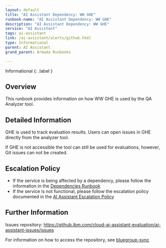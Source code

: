 ```yaml
---
layout: default
title: "AI Assistant Dependency: WW GHE"
runbook-name: "AI Assistant Dependency: WW GHE"
description: "AI Assistant Dependency: WW GHE"
service: "AI Assistant"
tags: ai-assistant
link: /ai-assistant/alerts/github.html
type: Informational
parent: AI Assistant
grand_parent: Armada Runbooks

---
```


Informational
{: .label }

## Overview

This runbook provides information on how WW GHE is used by the QA Analyzer tool.

## Detailed Information

GHE is used to track evaluation results.  Users can open issues in GHE directly from the analyzer tool.

If GHE is not accessible the tool can still be used for evaluations, however, Git issues can not be created.

## Escalation Policy

- If the service is being affected by a dependency, please follow the information in the [Dependencies Runbook](ai-assistant-dependencies.html)
- If the service is not functional, please follow the escalation policy documented in the [AI Assistant Escalation Policy](../ai-assistant-escalation-policy.html)

## Further Information

Issues repository: <https://github.ibm.com/cloud-ai-assistant-evaluation/ai-assistant-issues/issues>

For information on how to access the repository, see [bluegroup-sync](../operations/bluegroup-sync.html)
